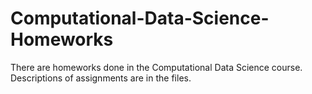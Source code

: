 # Computational-Data-Science-Homeworks
There are homeworks done in the Computational Data Science course. Descriptions of assignments are in the files.
